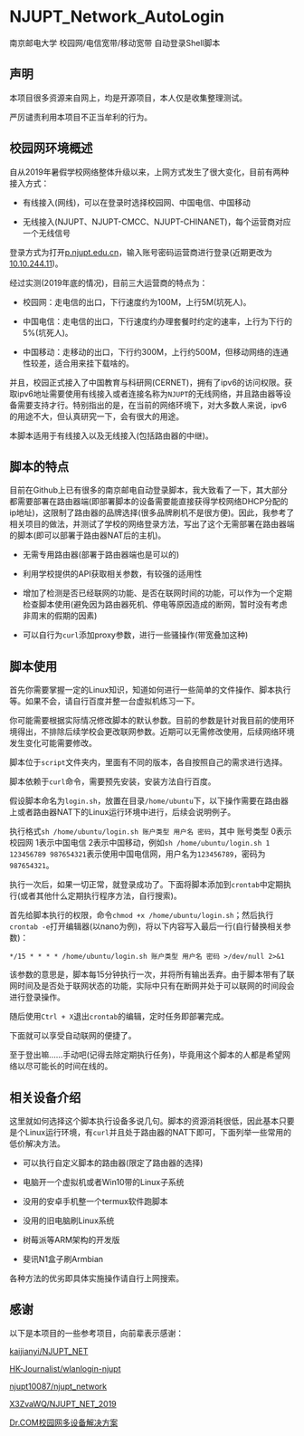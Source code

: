 # NJUPT_Network_AutoLogin

南京邮电大学 校园网/电信宽带/移动宽带 自动登录Shell脚本

## 声明

本项目很多资源来自网上，均是开源项目，本人仅是收集整理测试。

严厉谴责利用本项目不正当牟利的行为。

## 校园网环境概述

自从2019年暑假学校网络整体升级以来，上网方式发生了很大变化，目前有两种接入方式：

+ 有线接入(网线)，可以在登录时选择校园网、中国电信、中国移动

+ 无线接入(NJUPT、NJUPT-CMCC、NJUPT-CHINANET)，每个运营商对应一个无线信号

登录方式为打开[p.njupt.edu.cn](http://p.njupt.edu.cn)，输入账号密码运营商进行登录(近期更改为[10.10.244.11](http://10.10.244.11/))。

经过实测(2019年底的情况)，目前三大运营商的特点为：

+ 校园网：走电信的出口，下行速度约为100M，上行5M(坑死人)。

+ 中国电信：走电信的出口，下行速度约办理套餐时约定的速率，上行为下行的5%(坑死人)。

+ 中国移动：走移动的出口，下行约300M，上行约500M，但移动网络的连通性较差，适合用来挂下载啥的。

并且，校园正式接入了中国教育与科研网(CERNET)，拥有了ipv6的访问权限。获取ipv6地址需要使用有线接入或者连接名称为`NJUPT`的无线网络，并且路由器等设备需要支持才行。特别指出的是，在当前的网络环境下，对大多数人来说，ipv6的用途不大，但认真研究一下，会有很大的用途。

本脚本适用于有线接入以及无线接入(包括路由器的中继)。

## 脚本的特点

目前在Github上已有很多的南京邮电自动登录脚本，我大致看了一下，其大部分都需要部署在路由器端(即部署脚本的设备需要能直接获得学校网络DHCP分配的ip地址)，这限制了路由器的品牌选择(很多品牌刷机不是很方便)。因此，我参考了相关项目的做法，并测试了学校的网络登录方法，写出了这个无需部署在路由器端的脚本(即可以部署于路由器NAT后的主机)。

+ 无需专用路由器(部署于路由器端也是可以的)

+ 利用学校提供的API获取相关参数，有较强的适用性

+ 增加了检测是否已经联网的功能、是否在联网时间的功能，可以作为一个定期检查脚本使用(避免因为路由器死机、停电等原因造成的断网，暂时没有考虑非周末的假期的因素)

+ 可以自行为`curl`添加proxy参数，进行一些骚操作(带宽叠加这种)

## 脚本使用

首先你需要掌握一定的Linux知识，知道如何进行一些简单的文件操作、脚本执行等。如果不会，请自行百度并整一台虚拟机练习一下。

你可能需要根据实际情况修改脚本的默认参数。目前的参数是针对我目前的使用环境得出，不排除后续学校会更改联网参数。近期可以无需修改使用，后续网络环境发生变化可能需要修改。

脚本位于`script`文件夹内，里面有不同的版本，各自按照自己的需求进行选择。

脚本依赖于`curl`命令，需要预先安装，安装方法自行百度。

假设脚本命名为`login.sh`，放置在目录`/home/ubuntu`下，以下操作需要在路由器上或者路由器NAT下的Linux运行环境中进行，后续会说明例子。

执行格式`sh /home/ubuntu/login.sh 账户类型 用户名 密码`，其中 账号类型 0表示校园网 1表示中国电信 2表示中国移动，例如`sh /home/ubuntu/login.sh 1 123456789 987654321`表示使用中国电信网，用户名为`123456789`，密码为`987654321`。

执行一次后，如果一切正常，就登录成功了。下面将脚本添加到`crontab`中定期执行(或者其他什么定期执行程序方法，自行搜索)。

首先给脚本执行的权限，命令`chmod +x /home/ubuntu/login.sh`；然后执行`crontab -e`打开编辑器(以nano为例)，将以下内容写入最后一行(自行替换相关参数)：

```
*/15 * * * * /home/ubuntu/login.sh 账户类型 用户名 密码 >/dev/null 2>&1
```

该参数的意思是，脚本每15分钟执行一次，并将所有输出丢弃。由于脚本带有了联网时间及是否处于联网状态的功能，实际中只有在断网并处于可以联网的时间段会进行登录操作。

随后使用`Ctrl + X`退出`crontab`的编辑，定时任务即部署完成。

下面就可以享受自动联网的便捷了。

至于登出嘛……手动吧(记得去除定期执行任务)，毕竟用这个脚本的人都是希望网络以尽可能长的时间在线的。

## 相关设备介绍

这里就如何选择这个脚本执行设备多说几句。脚本的资源消耗很低，因此基本只要是个Linux运行环境，有`curl`并且处于路由器的NAT下即可，下面列举一些常用的低价解决方法。

+ 可以执行自定义脚本的路由器(限定了路由器的选择)

+ 电脑开一个虚拟机或者Win10带的Linux子系统

+ 没用的安卓手机整一个termux软件跑脚本

+ 没用的旧电脑刷Linux系统

+ 树莓派等ARM架构的开发版

+ 斐讯N1盒子刷Armbian

各种方法的优劣即具体实施操作请自行上网搜索。

## 感谢

以下是本项目的一些参考项目，向前辈表示感谢：

[kaijianyi/NJUPT_NET](https://github.com/kaijianyi/NJUPT_NET)

[HK-Journalist/wlanlogin-njupt](https://github.com/HK-Journalist/wlanlogin-njupt)

[njupt10087/njupt_network](https://github.com/njupt10087/njupt_network)

[X3ZvaWQ/NJUPT_NET_2019](https://github.com/X3ZvaWQ/NJUPT_NET_2019)

[Dr.COM校园网多设备解决方案](https://jakting.com/archives/drcom-autologin-padavan-tgbot.html)
